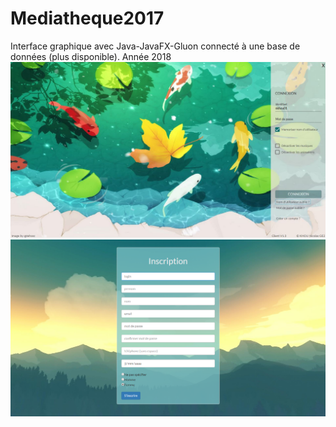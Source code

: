 # Mediatheque2017
Interface graphique avec Java-JavaFX-Gluon connecté à une base de données (plus disponible). Année 2018
![login](/example/login.jpg)
![register](/example/register.png)
